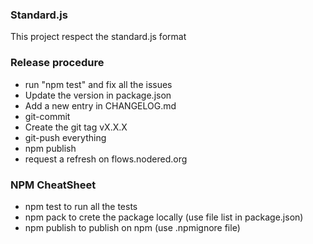 
### Standard.js
This project respect the standard.js format


### Release procedure
 * run "npm test" and fix all the issues
 * Update the version in package.json
 * Add a new entry in CHANGELOG.md
 * git-commit
 * Create the git tag vX.X.X
 * git-push everything
 * npm publish
 * request a refresh on flows.nodered.org


###  NPM CheatSheet
 * npm test      to run all the tests
 * npm pack      to crete the package locally (use file list in package.json)
 * npm publish   to publish on npm (use .npmignore file)

